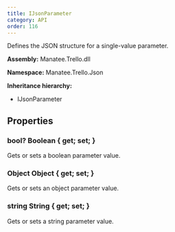 ```yaml
---
title: IJsonParameter
category: API
order: 116
---
```


Defines the JSON structure for a single-value parameter.

**Assembly:** Manatee.Trello.dll

**Namespace:** Manatee.Trello.Json

**Inheritance hierarchy:**

- IJsonParameter

## Properties

### bool? Boolean { get; set; }

Gets or sets a boolean parameter value.

### Object Object { get; set; }

Gets or sets an object parameter value.

### string String { get; set; }

Gets or sets a string parameter value.

